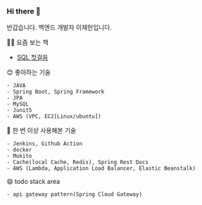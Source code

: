 ### Hi there 👋

반갑습니다. 백엔드 개발자 이재헌입니다.

👨‍💻 요즘 보는 책

- [SQL 첫걸음]([https://product.kyobobook.co.kr/detail/S000201399476](https://www.yes24.com/Product/Goods/22744867))

😊 좋아하는 기술
```
- JAVA 
- Spring Boot, Spring Framework
- JPA
- MySQL 
- Junit5
- AWS (VPC, EC2[Linux/ubuntu])
```

🙂 한 번 이상 사용해본 기술  
```
- Jenkins, Github Action
- docker
- Mokito
- Cache(local Cache, Redis), Spring Rest Docs
- AWS (Lambda, Application Load Balancer, Elastic Beanstalk)  
```

😄 todo stack area
```
- api gateway pattern(Spring Cloud Gateway)
```
